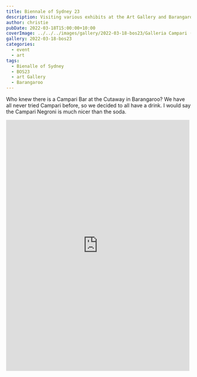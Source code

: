 ```yaml
---
title: Biennale of Sydney 23
description: Visiting various exhibits at the Art Gallery and Barangaroo
author: christie
pubDate: 2022-03-18T15:00:00+10:00
coverImage: ../../../images/gallery/2022-03-18-bos23/Galleria Campari (2).jpeg
gallery: 2022-03-18-bos23
categories:
  - event
  - art
tags:
  - Bienalle of Sydney
  - BOS23
  - art Gallery
  - Barangaroo
---
```


Who knew there is a Campari Bar at the Cutaway in Barangaroo? We have all never tried Campari before, so we decided to all have a drink. I would say the Campari Negroni is much nicer than the soda.

<iframe src="https://www.facebook.com/plugins/post.php?href=https%3A%2F%2Fwww.facebook.com%2Fchris1.tham%2Fposts%2Fpfbid02dkTkzTvkZTicdNwtFAwPHTEjaaLoRW1zH8m73un3d5kKdnP9v2YUb5wBdKuXxXutl&show_text=true&width=500" width="500" height="684" style="border:none;overflow:hidden" scrolling="no" frameborder="0" allowfullscreen="true" allow="autoplay; clipboard-write; encrypted-media; picture-in-picture; web-share"></iframe>
